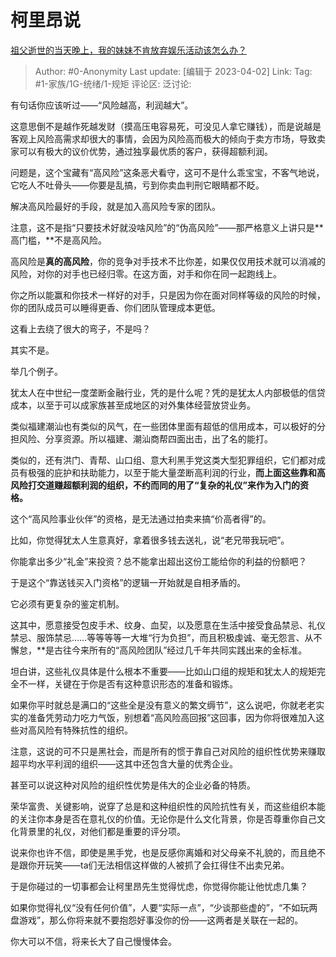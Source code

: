 # 柯里昂说
[祖父逝世的当天晚上，我的妹妹不肯放弃娱乐活动该怎么办？](https://www.zhihu.com/question/578110161/answer/2909781905)

> Author: #0-Anonymity
> Last update: [编辑于 2023-04-02]
> Link:
> Tag: #1-家族/1G-统绪/1-规矩
> 评论区:
> 泛讨论:

有句话你应该听过——“风险越高，利润越大”。

这意思倒不是越作死越发财（摸高压电容易死，可没见人拿它赚钱），而是说越是客观上风险高需求却很大的事情，会因为风险高而极大的倾向于卖方市场，导致卖家可以有极大的议价优势，通过独享最优质的客户，获得超额利润。

问题是，这个宝藏有“高风险”这条恶犬看守，这可不是什么乖宝宝，不客气地说，它吃人不吐骨头——你要是乱搞，亏到你卖血判刑它眼睛都不眨。

解决高风险最好的手段，就是加入高风险专家的团队。

注意，这不是指“只要技术好就没啥风险”的“伪高风险”——那严格意义上讲只是**高门槛，**不是高风险。

高风险是**真的高风险**，你的竞争对手技术不比你差，如果仅仅用技术就可以消减的风险，对你的对手也已经归零。在这方面，对手和你在同一起跑线上。

你之所以能赢和你技术一样好的对手，只是因为你在面对同样等级的风险的时候，你的团队成员可以睡得更香、你们团队管理成本更低。

这看上去绕了很大的弯子，不是吗？

其实不是。

举几个例子。

犹太人在中世纪一度垄断金融行业，凭的是什么呢？凭的是犹太人内部极低的信贷成本，以至于可以成家族甚至成地区的对外集体经营放贷业务。

类似福建潮汕也有类似的风气，在一些团体里面有超低的信用成本，可以极好的分担风险、分享资源。所以福建、潮汕商帮四面出击，出了名的能打。

类似的，还有洪门、青帮、山口组、意大利黑手党这类大型犯罪组织，它们都对成员有极强的庇护和扶助能力，以至于能大量垄断高利润的行业，**而上面这些靠和高风险打交道赚超额利润的组织，不约而同的用了“复杂的礼仪”来作为入门的资格。**

这个“高风险事业伙伴”的资格，是无法通过拍卖来搞“价高者得”的。

比如，你觉得犹太人生意真好，拿着很多钱去送礼，说“老兄带我玩吧”。

你能拿出多少“礼金”来投资？总不能拿出超出这份工能给你的利益的份额吧？

于是这个“靠送钱买入门资格”的逻辑一开始就是自相矛盾的。

它必须有更复杂的鉴定机制。

这其中，愿意接受包皮手术、纹身、血契，以及愿意在生活中接受食品禁忌、礼仪禁忌、服饰禁忌……等等等等一大堆“行为负担”，而且积极虔诚、毫无怨言、从不懈怠，**是古往今来所有的“高风险团队”经过几千年共同实践出来的金标准。

坦白讲，这些礼仪具体是什么根本不重要——比如山口组的规矩和犹太人的规矩完全不一样，关键在于你是否有这种意识形态的准备和锻炼。

如果你平时就总是满口的“这些全是没有意义的繁文缛节”，这么说吧，你就老老实实的准备凭劳动力吃力气饭，别想着“高风险高回报”这回事，因为你将很难加入这些对高风险有特殊抗性的组织。

注意，这说的可不只是黑社会，而是所有的惯于靠自己对风险的组织性优势来赚取超平均水平利润的组织——这其中还包含大量的优秀企业。

甚至可以说这种对风险的组织性优势是伟大的企业必备的特质。

荣华富贵、关键影响，说穿了总是和这种组织性的风险抗性有关，而这些组织本能的关注你本身是否在意礼仪的价值。无论你是什么文化背景，你是否尊重你自己文化背景里的礼仪，对他们都是重要的评分项。

说来你也许不信，即使是黑手党，也是反感你离婚和对父母亲不礼貌的，而且绝不是跟你开玩笑——ta们无法相信这样做的人被抓了会扛得住不出卖兄弟。

于是你碰过的一切事都会让柯里昂先生觉得忧虑，你觉得你能让他忧虑几集？

  

如果你觉得礼仪“没有任何价值”，人要“实际一点”，“少谈那些虚的”，“不如玩两盘游戏”，那么你将来就不要抱怨好事没你的份——这两者是关联在一起的。

你大可以不信，将来长大了自己慢慢体会。
